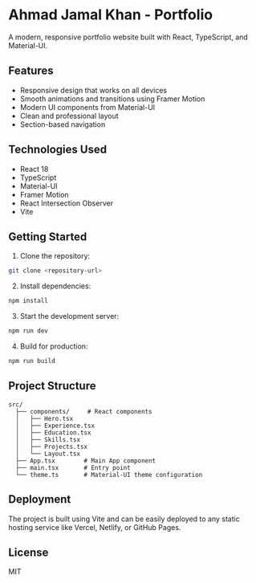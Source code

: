 # Ahmad Jamal Khan - Portfolio

A modern, responsive portfolio website built with React, TypeScript, and Material-UI.

## Features

- Responsive design that works on all devices
- Smooth animations and transitions using Framer Motion
- Modern UI components from Material-UI
- Clean and professional layout
- Section-based navigation

## Technologies Used

- React 18
- TypeScript
- Material-UI
- Framer Motion
- React Intersection Observer
- Vite

## Getting Started

1. Clone the repository:
```bash
git clone <repository-url>
```

2. Install dependencies:
```bash
npm install
```

3. Start the development server:
```bash
npm run dev
```

4. Build for production:
```bash
npm run build
```

## Project Structure

```
src/
  ├── components/     # React components
  │   ├── Hero.tsx
  │   ├── Experience.tsx
  │   ├── Education.tsx
  │   ├── Skills.tsx
  │   ├── Projects.tsx
  │   └── Layout.tsx
  ├── App.tsx        # Main App component
  ├── main.tsx       # Entry point
  └── theme.ts       # Material-UI theme configuration
```

## Deployment

The project is built using Vite and can be easily deployed to any static hosting service like Vercel, Netlify, or GitHub Pages.

## License

MIT 